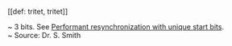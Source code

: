 [[def: tritet, tritet]]

~ 3 bits. See [Performant resynchronization with unique start bits](https://trustoverip.github.io/tswg-cesr-specification/#performant-resynchronization-with-unique-start-bits).  
~ Source: Dr. S. Smith

